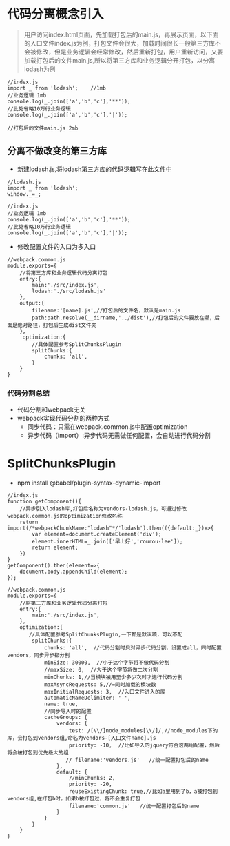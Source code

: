 # 代码分离概念引入
> 用户访问index.html页面，先加载打包后的main.js，再展示页面，以下面的入口文件index.js为例，打包文件会很大，加载时间很长一般第三方库不会被修改，但是业务逻辑会经常修改，然后重新打包，用户重新访问，又要加载打包后的文件main.js,所以将第三方库和业务逻辑分开打包，以分离lodash为例

```
//index.js
import _ from 'lodash';    //1mb
//业务逻辑 1mb
console.log(_.join(['a','b','c'],'**'));
//此处省略10万行业务逻辑
console.log(_.join(['a','b','c'],'|'));

//打包后的文件main.js 2mb
```
## 分离不做改变的第三方库
- 新建lodash.js,将lodash第三方库的代码逻辑写在此文件中

```
//lodash.js
import _ from 'lodash';
window._=_;
```

```
//index.js
//业务逻辑 1mb
console.log(_.join(['a','b','c'],'**'));
//此处省略10万行业务逻辑
console.log(_.join(['a','b','c'],'|'));
```
- 修改配置文件的入口为多入口
```
//webpack.common.js
module.exports={
    //将第三方库和业务逻辑代码分离打包
    entry:{
        main:'./src/index.js',
        lodash:'./src/lodash.js'
    },
    output:{
        filename:'[name].js',//打包后的文件名，默认是main.js
        path:path.resolve(__dirname,'../dist'),//打包后的文件要放在哪，后面是绝对路径，打包后生成dist文件夹
    },
     optimization:{
        //具体配置参考SplitChunksPlugin
        splitChunks:{
            chunks: 'all', 
        }
    }
}
```
### 代码分割总结
- 代码分割和webpack无关
- webpack实现代码分割的两种方式
  + 同步代码：只需在webpack.common.js中配置optimization
  + 异步代码（import）:异步代码无需做任何配置，会自动进行代码分割
# SplitChunksPlugin
- npm install @babel/plugin-syntax-dynamic-import

```
//index.js
function getComponent(){
    //异步引入lodash库,打包后名称为vendors-lodash.js，可通过修改webpack.common.js的optimization修改名称
    return import(/*webpackChunkName:"lodash"*/'lodash').then(({default:_})=>{
        var element=document.createElement('div');
        element.innerHTML=_.join(['早上好','rourou-lee']);
        return element;
    })
}
getComponent().then(element=>{
    document.body.appendChild(element);
});
```

```
//webpack.common.js
module.exports={
    //将第三方库和业务逻辑代码分离打包
    entry:{
        main:'./src/index.js',
    },
    optimization:{
       //具体配置参考SplitChunksPlugin,一下都是默认项，可以不配
        splitChunks:{
            chunks: 'all',  //代码分割时只对异步代码分割，设置成all，同时配置vendors，同步异步都分割
            minSize: 30000,  //小于这个字节将不做代码分割
            //maxSize: 0,  //大于这个字节将做二次分割
            minChunks: 1,//当模块被用至少多少次时才进行代码分割
            maxAsyncRequests: 5,//=同时加载的模块数
            maxInitialRequests: 3,  //入口文件进入的库
            automaticNameDelimiter: '-',
            name: true,
            //同步导入时的配置
            cacheGroups: {
                vendors: {
                    test: /[\\/]node_modules[\\/]/,//node_modules下的库，会打包到vendors组,命名为vendors-[入口文件name].js
                    priority: -10,  //比如导入的jquery符合这两组配置，然后将会被打包到优先级大的组
                   // filename:'vendors.js'   //统一配置打包后的name
                },
                default: {
                    //minChunks: 2,
                    priority: -20,
                    reuseExistingChunk: true,//比如a里用到了b，a被打包到vendors组,在打包b时，如果b被打包过，将不会重复打包
                    filename:'common.js'   //统一配置打包后的name
                }
            }
        }
    }
}
```






